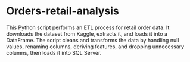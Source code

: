 # Orders-retail-analysis
This Python script performs an ETL process for retail order data. It downloads the dataset from Kaggle, extracts it, and loads it into a DataFrame. The script cleans and transforms the data by handling null values, renaming columns, deriving features, and dropping unnecessary columns, then loads it into SQL Server.
